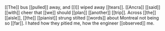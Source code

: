 [[The]] bus [[pulled]] away, and [[I]] wiped away [[tears]]. [[Ancra]] [[said]] [[with]] cheer that [[we]] should [[plan]] [[another]] [[trip]]. Across [[the]] [[aisle]], [[the]] [[pianist]] strung stilted [[words]] about Montreal not being so [[far]]. I hated how they pitied me, how the engineer [[observed]] me.
